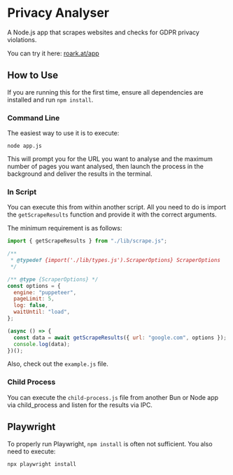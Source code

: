 # Privacy Analyser

A Node.js app that scrapes websites and checks for GDPR privacy violations.

You can try it here: [roark.at/app](https://roark.at/app)

## How to Use

If you are running this for the first time, ensure all dependencies are installed and run `npm install`.

### Command Line

The easiest way to use it is to execute:

```
node app.js
```

This will prompt you for the URL you want to analyse and the maximum number of pages you want analysed, then launch the process in the background and deliver the results in the terminal.

### In Script

You can execute this from within another script. All you need to do is import the `getScrapeResults` function and provide it with the correct arguments.

The minimum requirement is as follows:

```js
import { getScrapeResults } from "./lib/scrape.js";

/**
 * @typedef {import('./lib/types.js').ScraperOptions} ScraperOptions
 */

/** @type {ScraperOptions} */
const options = {
  engine: "puppeteer",
  pageLimit: 5,
  log: false,
  waitUntil: "load",
};

(async () => {
  const data = await getScrapeResults({ url: "google.com", options });
  console.log(data);
})();
```

Also, check out the `example.js` file.

### Child Process

You can execute the `child-process.js` file from another Bun or Node app via child_process and listen for the results via IPC.

## Playwright

To properly run Playwright, `npm install` is often not sufficient. You also need to execute:

```bash
npx playwright install
```